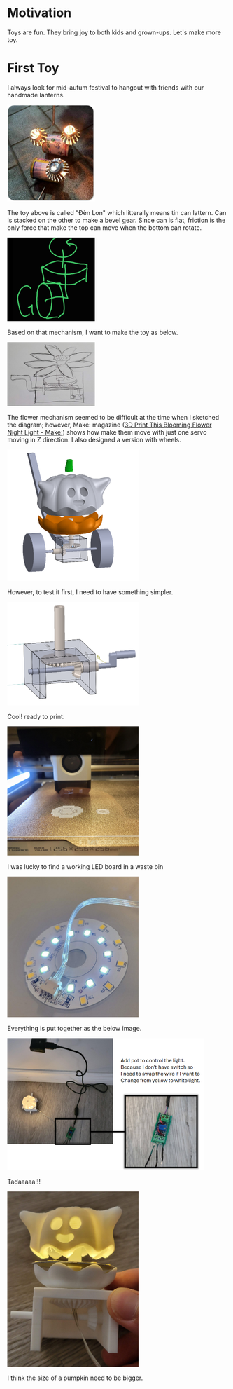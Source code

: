 # Motivation

Toys are fun. They bring joy to both kids and grown-ups. Let's make more toy.

# First Toy

I always look for mid-autum festival to hangout with friends with our handmade lanterns.

<img title="" src="assets/2025-09-28-13-27-42-image.png" alt="" width="200">

The toy above is called "Đèn Lon" which litterally means tin can lattern.  Can is stacked on the other to make a bevel gear. Since can is flat, friction is the only force that make the top can move when the bottom can rotate.

<img title="" src="assets/89b9792b0a0caa8563c076b5cd5bf78a361480fd.png" alt="2025-09-28-13-32-00-image.png" width="200">

Based on that mechanism, I want to make the toy as below. 

<img title="" src="assets/d35b137ce20830d1a053eb0db7a268008a59596b.jpg" alt="20250924_170315.jpg" width="200">

The flower mechanism seemed to be difficult at the time when I sketched the diagram; however, Make: magazine ([3D Print This Blooming Flower Night Light - Make:](https://makezine.com/projects/3d-print-this-blooming-flower-night-light/)) shows how make them move with just one servo moving in Z direction. I also designed a version with wheels.

<img title="" src="assets/9f4ce1704e7958c05bd8a89c6c690719905ad216.png" alt="" width="300">

However, to test it first, I need to have something simpler. 

<img title="" src="assets/bd4797d12b1544d5afa5c6ef13ff969422703514.png" alt="" width="300">

Cool! ready to print.

<img title="" src="assets/095b750bf4362a15d72891d236e4a5e0efd99902.jpg" alt="" width="300">

I was lucky to find a working LED board in a waste bin

<img title="" src="assets/ca3727b4e7e09e5c7c0d63ecd69ed5330c787527.jpg" alt="" width="300">

Everything is put together as the below image.

<img title="" src="assets/2025-09-28-13-52-55-image.png" alt="" width="450">

Tadaaaaa!!!

<img title="" src="assets/be92c94047385b83e1172af0bc2b230d9bfe7f4d.jpg" alt="" width="300">

I think the size of a pumpkin need to be bigger. 
